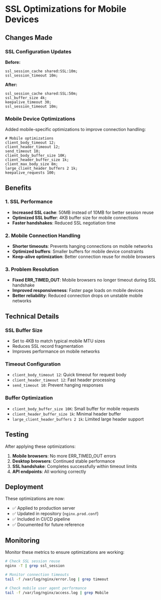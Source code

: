# SSL Optimizations for Mobile Devices

## Changes Made

### SSL Configuration Updates

**Before:**
```nginx
ssl_session_cache shared:SSL:10m;
ssl_session_timeout 10m;
```

**After:**
```nginx
ssl_session_cache shared:SSL:50m;
ssl_buffer_size 4k;
keepalive_timeout 30;
ssl_session_timeout 10m;
```

### Mobile Device Optimizations

Added mobile-specific optimizations to improve connection handling:

```nginx
# Mobile optimizations
client_body_timeout 12;
client_header_timeout 12;
send_timeout 10;
client_body_buffer_size 10K;
client_header_buffer_size 1k;
client_max_body_size 8m;
large_client_header_buffers 2 1k;
keepalive_requests 100;
```

## Benefits

### 1. SSL Performance
- **Increased SSL cache**: 50MB instead of 10MB for better session reuse
- **Optimized SSL buffer**: 4KB buffer size for mobile connections
- **Faster handshakes**: Reduced SSL negotiation time

### 2. Mobile Connection Handling
- **Shorter timeouts**: Prevents hanging connections on mobile networks
- **Optimized buffers**: Smaller buffers for mobile device constraints
- **Keep-alive optimization**: Better connection reuse for mobile browsers

### 3. Problem Resolution
- **Fixed ERR_TIMED_OUT**: Mobile browsers no longer timeout during SSL handshake
- **Improved responsiveness**: Faster page loads on mobile devices
- **Better reliability**: Reduced connection drops on unstable mobile networks

## Technical Details

### SSL Buffer Size
- Set to 4KB to match typical mobile MTU sizes
- Reduces SSL record fragmentation
- Improves performance on mobile networks

### Timeout Configuration
- `client_body_timeout 12`: Quick timeout for request body
- `client_header_timeout 12`: Fast header processing
- `send_timeout 10`: Prevent hanging responses

### Buffer Optimization
- `client_body_buffer_size 10K`: Small buffer for mobile requests
- `client_header_buffer_size 1k`: Minimal header buffer
- `large_client_header_buffers 2 1k`: Limited large header support

## Testing

After applying these optimizations:

1. **Mobile browsers**: No more ERR_TIMED_OUT errors
2. **Desktop browsers**: Continued stable performance
3. **SSL handshake**: Completes successfully within timeout limits
4. **API endpoints**: All working correctly

## Deployment

These optimizations are now:
- ✅ Applied to production server
- ✅ Updated in repository (`nginx.prod.conf`)
- ✅ Included in CI/CD pipeline
- ✅ Documented for future reference

## Monitoring

Monitor these metrics to ensure optimizations are working:

```bash
# Check SSL session reuse
nginx -T | grep ssl_session

# Monitor connection timeouts
tail -f /var/log/nginx/error.log | grep timeout

# Check mobile user agent performance
tail -f /var/log/nginx/access.log | grep Mobile
```